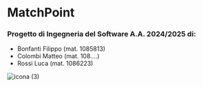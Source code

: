# MatchPoint
### Progetto di Ingegneria del Software A.A. 2024/2025 di:
*  Bonfanti Filippo (mat. 1085813)
*  Colombi Matteo (mat. 108....)
*  Rossi Luca (mat. 1086223)
     
![icona (3)](https://github.com/user-attachments/assets/dca2cf18-6397-4390-89e4-3fe250d6bd66)
